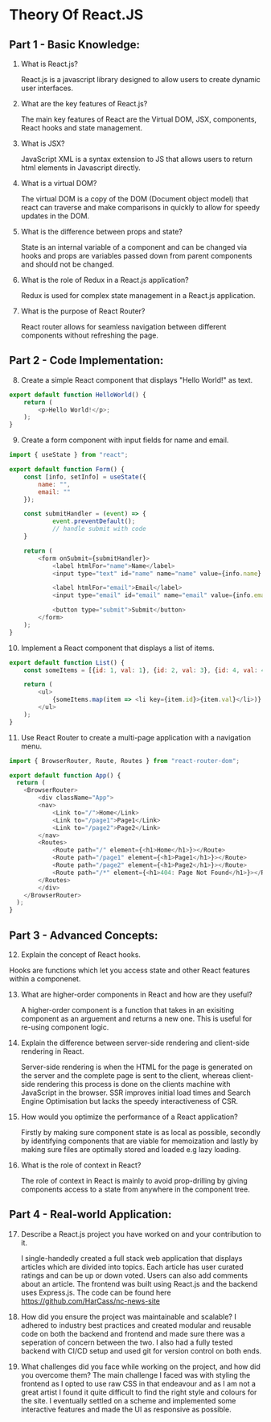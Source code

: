 # Theory Of React.JS

## Part 1 - Basic Knowledge:

1. What is React.js?

    React.js is a javascript library designed to allow users to create dynamic user interfaces.

2. What are the key features of React.js?

    The main key features of React are the Virtual DOM, JSX, components, React hooks and state management.

3. What is JSX?

    JavaScript XML is a syntax extension to JS that allows users to return html elements in Javascript directly.

4. What is a virtual DOM?

    The virtual DOM is a copy of the DOM (Document object model) that react can traverse and make comparisons in quickly to allow for speedy updates in the DOM.

5. What is the difference between props and state?

    State is an internal variable of a component and can be changed via hooks and props are variables passed down from parent components and should not be changed.

6. What is the role of Redux in a React.js application?

    Redux is used for complex state management in a React.js application.

7. What is the purpose of React Router?

    React router allows for seamless navigation between different components without refreshing the page.

## Part 2 - Code Implementation:

8. Create a simple React component that displays "Hello World!" as text.
```js
export default function HelloWorld() {
    return (
        <p>Hello World!</p>;
    );
}
```

9. Create a form component with input fields for name and email.
```js
import { useState } from "react";

export default function Form() {
	const [info, setInfo] = useState({
		name: "",
		email: ""
	});

    const submitHandler = (event) => {
            event.preventDefault();
            // handle submit with code
    }

	return (
    	<form onSubmit={submitHandler}>
        	<label htmlFor="name">Name</label>
        	<input type="text" id="name" name="name" value={info.name}  onChange={(ev) => setName(currInfo => {...currInfo, name: ev.target.value})} required></input>

            <label htmlFor="email">Email</label>
        	<input type="email" id="email" name="email" value={info.email}  onChange={(ev) => setName(currInfo => {...currInfo, email: ev.target.value})} required></input>

        	<button type="submit">Submit</button>
    	</form>
	);
}
```

10. Implement a React component that displays a list of items.
```js
export default function List() {
	const someItems = [{id: 1, val: 1}, {id: 2, val: 3}, {id: 4, val: 4}];

	return (
    	<ul>
        	{someItems.map(item => <li key={item.id}>{item.val}</li>)}
    	</ul>
	);
}
```

11. Use React Router to create a multi-page application with a navigation menu.
```js
import { BrowserRouter, Route, Routes } from "react-router-dom";

export default function App() {
  return (
	<BrowserRouter>
		<div className="App">
		<nav>
			<Link to="/">Home</Link>
			<Link to="/page1">Page1</Link>
			<Link to="/page2">Page2</Link>
		</nav>
		<Routes>
			<Route path="/" element={<h1>Home</h1>}></Route>
			<Route path="/page1" element={<h1>Page1</h1>}></Route>
			<Route path="/page2" element={<h1>Page2</h1>}></Route>
			<Route path="/*" element={<h1>404: Page Not Found</h1>}></Route>
		</Routes>
		</div>
	</BrowserRouter>
  );
}
```

## Part 3 - Advanced Concepts:

12. Explain the concept of React hooks.

Hooks are functions which let you access state and other React features within a componenet.

13. What are higher-order components in React and how are they useful?

	A higher-order component is a function that takes in an exisiting component as an arguement and returns a new one. This is useful for re-using component logic.

14. Explain the difference between server-side rendering and client-side rendering in React.
	
	Server-side rendering is when the HTML for the page is generated on the server and the complete page is sent to the client, whereas client-side rendering this process is done on the clients machine with JavaScript in the browser. SSR improves initial load times and Search Engine Optimisation but lacks the speedy interactiveness of CSR.

15. How would you optimize the performance of a React application?

	Firstly by making sure component state is as local as possible, secondly by identifying components that are viable for memoization and lastly by making sure files are optimally stored and loaded e.g lazy loading.

16. What is the role of context in React?

	The role of context in React is mainly to avoid prop-drilling by giving components access to a state from anywhere in the component tree.

## Part 4 - Real-world Application:

17. Describe a React.js project you have worked on and your contribution to it.

	I single-handedly created a full stack web application that displays articles which are divided into topics. Each article has user curated ratings and can be up or down voted. Users can also add comments about an article. The frontend was built using React.js and the backend uses Express.js. The code can be found here https://github.com/HarCass/nc-news-site

18. How did you ensure the project was maintainable and scalable?
	I adhered to industry best practices and created modular and reusable code on both the backend and frontend and made sure there was a seperation of concern between the two. I also had a fully tested backend with CI/CD setup and used git for version control on both ends.

19. What challenges did you face while working on the project, and how did you overcome them?
	The main challenge I faced was with styling the frontend as I opted to use raw CSS in that endeavour and as I am not a great artist I found it quite difficult to find the right style and colours for the site. I eventually settled on a scheme and implemented some interactive features and made the UI as responsive as possible.